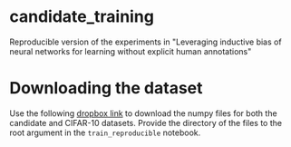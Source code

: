 # candidate_training
Reproducible version of the experiments in "Leveraging inductive bias of neural networks for learning without explicit human annotations"

# Downloading the dataset
Use the following [dropbox link](https://www.dropbox.com/sh/eh07jhrwxjugqbb/AAClfTPne3uWlcnjc__FNkKpa?dl=0) to download the numpy files for both the candidate and CIFAR-10 datasets. Provide the directory of the files to the root argument in the `train_reproducible` notebook.
